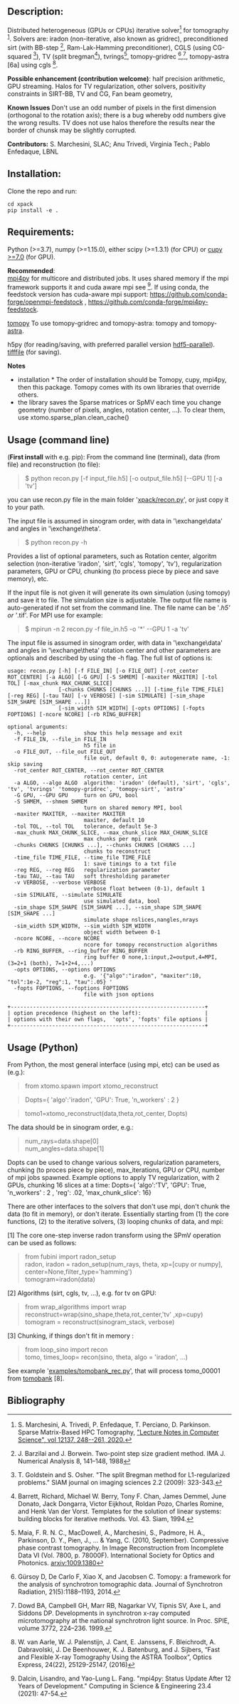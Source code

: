 ## Description:

Distributed heterogeneous (GPUs or CPUs) iterative solver[^1] for tomography <sup>[1](#myfootnote1)</sup>.
Solvers are: iradon (non-iterative, also known as gridrec), preconditioned sirt (with BB-step [^2], Ram-Lak-Hamming preconditioner), CGLS (using CG-squared [^3]), TV (split bregman[^4]), tvrings[^5], tomopy-gridrec [^5a],[^5b], tomopy-astra [6a] using cgls [^6b].

**Possible enhancement (contribution welcome)**: half precision arithmetic, GPU streaming. Halos for TV regularization, other solvers, positivity constraints in SIRT-BB, TV and CG,   Fan beam geometry,

**Known Issues** Don't use an odd number of pixels in the first dimension (orthogonal to the rotation axis); there is a bug whereby odd numbers give the wrong results. TV does not use halos therefore the results near the border of chunsk may be slightly corrupted.

**Contributors:** S. Marchesini, SLAC; Anu Trivedi, Virginia Tech.; Pablo Enfedaque, LBNL


## Installation:
Clone the repo and run:
```
cd xpack
pip install -e .
```


## Requirements:
Python (>=3.7), numpy (>=1.15.0), either scipy (>=1.3.1)  (for CPU) or [cupy >=7.0](https://docs-cupy.chainer.org/en/stable/index.html) (for GPU).

**Recommended**:  
[mpi4py](https://mpi4py.readthedocs.io/en/stable/) for multicore and distributed jobs. It uses shared memory if the mpi framework supports it and cuda aware mpi see [^7]. If using conda, the feedstock version has cuda-aware mpi support: https://github.com/conda-forge/openmpi-feedstock , https://github.com/conda-forge/mpi4py-feedstock. 

[tomopy](https://tomopy.readthedocs.io/en/latest/) To use tomopy-gridrec and tomopy-astra: tomopy and tomopy-[astra](https://www.astra-toolbox.com/). 

h5py (for reading/saving, with preferred parallel version [hdf5-parallel](https://anaconda.org/Clawpack/hdf5-parallel)).  
[tifffile](https://pypi.org/project/tifffile/) (for saving).  
 


**Notes**
* installation * The order of installation should be Tomopy, cupy, mpi4py, then this package. Tomopy comes with its own libraries that override others.
* the library saves the Sparse matrices or SpMV each time you change geometry (number of pixels, angles, rotation center, ...). To clear them, use xtomo.sparse_plan.clean_cache()


## Usage (command line)

(**First install** with e.g. pip): 
From the command line (terminal), data (from file) and reconstruction (to file):

>$ python recon.py [-f input_file.h5] [-o output_file.h5] [--GPU 1] [-a 'tv']

you can use recon.py file in the main folder '[xpack/recon.py](https://github.com/smarkesini/xpack/blob/master/recon.py)', or just copy it to your path.

 The input file is assumed in sinogram order, with data in '\exchange\data' and angles in '\exchange\theta'. 
>$ python recon.py -h 

Provides a list of optional parameters, such as  Rotation center, algoritm selection (non-iterative 'iradon', 'sirt', 'cgls', 'tomopy', 'tv'),  regularization parameters, GPU or CPU, chunking (to process piece by piece and save memory), etc. 

If the input file is not given it will generate its own simulation (using tomopy) and save it to file. The simulation size is adjustable.   The output file name is auto-generated if not set from the command line. The file name can be '*.h5' or '*.tif'. 
For MPI use for example:

>$ mpirun -n 2 recon.py -f file_in.h5 -o '*' --GPU 1 -a 'tv'

The input file is assumed in sinogram order, with data in '\exchange\data' and angles in '\exchange\theta' rotation center and other parameters are optionals and described by using the -h flag. The full list of options is:

```
usage: recon.py [-h] [-f FILE_IN] [-o FILE_OUT] [-rot_center ROT_CENTER] [-a ALGO] [-G GPU] [-S SHMEM] [-maxiter MAXITER] [-tol TOL] [-max_chunk MAX_CHUNK_SLICE]
                [-chunks CHUNKS [CHUNKS ...]] [-time_file TIME_FILE] [-reg REG] [-tau TAU] [-v VERBOSE] [-sim SIMULATE] [-sim_shape SIM_SHAPE [SIM_SHAPE ...]]
                [-sim_width SIM_WIDTH] [-opts OPTIONS] [-fopts FOPTIONS] [-ncore NCORE] [-rb RING_BUFFER]

optional arguments:
  -h, --help            show this help message and exit
  -f FILE_IN, --file_in FILE_IN
                        h5 file in
  -o FILE_OUT, --file_out FILE_OUT
                        file out, default 0, 0: autogenerate name, -1: skip saving
  -rot_center ROT_CENTER, --rot_center ROT_CENTER
                        rotation center, int 
  -a ALGO, --algo ALGO  algorithm: 'iradon' (default), 'sirt', 'cgls', 'tv', 'tvrings' 'tomopy-gridrec', 'tomopy-sirt', 'astra'
  -G GPU, --GPU GPU     turn on GPU, bool
  -S SHMEM, --shmem SHMEM
                        turn on shared memory MPI, bool
  -maxiter MAXITER, --maxiter MAXITER
                        maxiter, default 10
  -tol TOL, --tol TOL   tolerance, default 5e-3
  -max_chunk MAX_CHUNK_SLICE, --max_chunk_slice MAX_CHUNK_SLICE
                        max chunks per mpi rank
  -chunks CHUNKS [CHUNKS ...], --chunks CHUNKS [CHUNKS ...]
                        chunks to reconstruct
  -time_file TIME_FILE, --time_file TIME_FILE
                        1: save timings to a txt file
  -reg REG, --reg REG   regularization parameter
  -tau TAU, --tau TAU   soft thresholding parameter
  -v VERBOSE, --verbose VERBOSE
                        verbose float between (0-1), default 1
  -sim SIMULATE, --simulate SIMULATE
                        use simulated data, bool
  -sim_shape SIM_SHAPE [SIM_SHAPE ...], --sim_shape SIM_SHAPE [SIM_SHAPE ...]
                        simulate shape nslices,nangles,nrays
  -sim_width SIM_WIDTH, --sim_width SIM_WIDTH
                        object width between 0-1
  -ncore NCORE, --ncore NCORE
                        ncore for tomopy reconstruction algorithms
  -rb RING_BUFFER, --ring_buffer RING_BUFFER
                        ring buffer 0 none,1:input,2=output,4=MPI, (3=2+1 (both), 7=1+2+4,...)
  -opts OPTIONS, --options OPTIONS
                        e.g. '{"algo":"iradon", "maxiter":10, "tol":1e-2, "reg":1, "tau":.05} ' 
  -fopts FOPTIONS, --foptions FOPTIONS
                        file with json options  

+-------------------------------------------------------------+
| option precedence (highest on the left):                    |
| options with their own flags,  'opts', 'fopts' file options |
+-------------------------------------------------------------+
```
## Usage (Python)

From Python, the most general interface (using mpi, etc) can be used as (e.g.): 

>  from xtomo.spawn import xtomo_reconstruct 

>  Dopts={ 'algo':'iradon', 'GPU': True, 'n_workers' : 2 }

>  tomo1=xtomo_reconstruct(data,theta,rot_center, Dopts)


 The data should be in sinogram order, e.g.:

> num_rays=data.shape[0]  
> num_angles=data.shape[1]  


Dopts can be used to change various solvers, regularization parameters, chunking (to proces piece by piece), max_iterations,  GPU or CPU, number of mpi jobs spawned. Example options to apply TV regularization, with 2 GPUs, chunking 16 slices at a time:
 Dopts={ 'algo':'TV', 'GPU': True, 'n_workers' : 2 , 'reg': .02, 'max_chunk_slice': 16}


There are other interfaces to the solvers that don't use mpi, don't chunk the data (to fit in memory), or don't iterate. Essentially starting from (1) the core functions, (2) to the iterative solvers, (3) looping chunks of data, and mpi:

[1] The core one-step inverse radon transform using the SPmV operation can be used as follows:

> from fubini import radon_setup  
> radon, iradon = radon_setup(num_rays, theta, xp=[cupy or numpy], center=None,filter_type='hamming')  
> tomogram=iradon(data)  

[2] Algorithms (sirt, cgls, tv, ...), e.g. for tv on GPU:

> from wrap_algorithms import wrap  
> reconstruct=wrap(sino_shape,theta,rot_center,'tv' ,xp=cupy)  
> tomogram = reconstruct(sinogram_stack, verbose)  

[3] Chunking, if things don't fit in memory : 

> from loop_sino import recon  
> tomo, times_loop= recon(sino, theta, algo = 'iradon', ...)  

See example '[examples/tomobank_rec.py](https://github.com/smarkesini/xpack/blob/master/xtomo/examples/tomobank_rec.py)', that will process tomo_00001 from [tomobank](https://tomobank.readthedocs.io/en/latest/) [8]. 




## Bibliography
[^1]: S. Marchesini, A. Trivedi, P. Enfedaque, T. Perciano, D. Parkinson. Sparse Matrix-Based HPC Tomography, 
["Lecture Notes in Computer Science", vol 12137, 248--261, 2020.](https://doi.org/10.1007/978-3-030-50371-0_18)

[^2]: J. Barzilai and J. Borwein. Two-point step size gradient method. IMA J. Numerical Analysis 8, 141–148, 1988

[^3]: T. Goldstein and S. Osher. "The split Bregman method for L1-regularized problems." SIAM journal on imaging sciences 2.2 (2009): 323-343.

[^4]: Barrett, Richard, Michael W. Berry, Tony F. Chan, James Demmel, June Donato, Jack Dongarra, Victor Eijkhout, Roldan Pozo, Charles Romine, and Henk Van der Vorst. Templates for the solution of linear systems: building blocks for iterative methods. Vol. 43. Siam, 1994.

[^5]: Maia, F. R. N. C., MacDowell, A., Marchesini, S., Padmore, H. A., Parkinson, D. Y., Pien, J., ... & Yang, C. (2010, September). Compressive phase contrast tomography. In Image Reconstruction from Incomplete Data VI (Vol. 7800, p. 78000F). International Society for Optics and Photonics. [arxiv:1009.1380](https://arxiv.org/abs/1009.1380)

[^5b]: Dowd BA, Campbell GH, Marr RB, Nagarkar VV, Tipnis SV, Axe L, and Siddons DP. Developments in synchrotron x-ray computed microtomography at the national synchrotron light source. In Proc. SPIE, volume 3772, 224–236. 1999.


[^5a]: Gürsoy D, De Carlo F, Xiao X, and Jacobsen C. Tomopy: a framework for the analysis of synchrotron tomographic data. Journal of Synchrotron Radiation, 21(5):1188–1193, 2014.

[^6]: Pelt D, Gürsoy D, Palenstijn WJ, Sijbers J, De Carlo F, and Batenburg KJ. Integration of tomopy and the astra toolbox for advanced processing and reconstruction of tomographic synchrotron data. Journal of Synchrotron Radiation, 23(3):842–849, 2016.


[^6b]: W. van Aarle, W. J. Palenstijn, J. Cant, E. Janssens, F. Bleichrodt, A. Dabravolski, J. De Beenhouwer, K. J. Batenburg, and J. Sijbers, “Fast and Flexible X-ray Tomography Using the ASTRA Toolbox”, Optics Express, 24(22), 25129-25147, (2016)

[^7]: Dalcin, Lisandro, and Yao-Lung L. Fang. "mpi4py: Status Update After 12 Years of Development." Computing in Science & Engineering 23.4 (2021): 47-54.

[^8]: Francesco De Carlo, Doğa Gürsoy, Daniel J Ching, K Joost Batenburg, Wolfgang Ludwig, Lucia Mancini, Federica Marone, Rajmund Mokso, Daniël M Pelt, Jan Sijbers, and Mark Rivers. Tomobank: a tomographic data repository for computational x-ray science. Measurement Science and Technology, 29(3):034004, 2018. [URL](http://stacks.iop.org/0957-0233/29/i=3/a=034004).